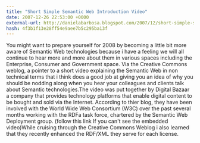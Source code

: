 ```yaml
---
title: "Short Simple Semantic Web Introduction Video"
date: 2007-12-26 22:53:00 +0000
external-url: http://danielabarbosa.blogspot.com/2007/12/short-simple-semantic-web-introduction.html
hash: 4f3b1f13e28ff54e9aee7b5c295ba13f
---
```


You might want to prepare yourself for 2008 by becoming a little bit more aware of Semantic Web technologies because i have a feeling we will all continue to hear more and more about them in various spaces including the Enterprise, Consumer and Government space. Via the Creative Commons weblog, a pointer to a short video explaining the Semantic Web in non technical terms that i think does a good job at giving you an idea of why you should be nodding along when you hear your colleagues and clients talk about Semantic technologies.The video was put together by Digital Bazaar a company that provides technology platforms that enable digital content to be bought and sold via the Internet. According to thier blog, they have been involved with the World Wide Web Consortium (W3C) over the past several months working with the RDFa task force, chartered by the Semantic Web Deployment group. (follow this link If you can't see the embedded video)While cruising through the Creative Commons Weblog i also learned that they recently enhanced the RDF/XML they serve for each license.
